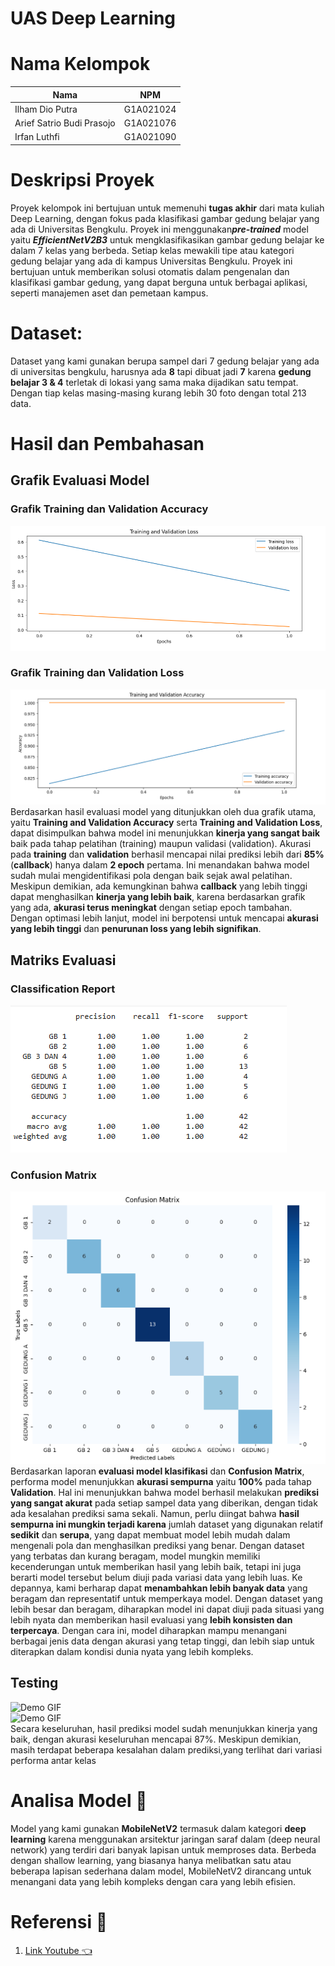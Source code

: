 # UAS Deep Learning
# Nama Kelompok 
| Nama                                | NPM       |
| ----------------------              | :--------:|
| Ilham Dio Putra                     | G1A021024 | 
| Arief Satrio Budi Prasojo           | G1A021076 |
| Irfan Luthfi                        | G1A021090 | 

# Deskripsi Proyek

Proyek kelompok ini bertujuan untuk memenuhi **tugas akhir** dari mata kuliah Deep Learning, dengan fokus pada klasifikasi gambar gedung belajar yang ada di Universitas Bengkulu. Proyek ini menggunakan***pre-trained***  model yaitu ***EfficientNetV2B3*** untuk mengklasifikasikan gambar gedung belajar ke dalam 7 kelas yang berbeda. Setiap kelas mewakili tipe atau kategori gedung belajar yang ada di kampus Universitas Bengkulu. Proyek ini bertujuan untuk memberikan solusi otomatis dalam pengenalan dan klasifikasi gambar gedung, yang dapat berguna untuk berbagai aplikasi, seperti manajemen aset dan pemetaan kampus.
# Dataset:
Dataset yang kami gunakan berupa sampel dari 7 gedung belajar yang ada di universitas bengkulu, harusnya ada **8** tapi dibuat jadi **7** karena **gedung belajar 3 & 4** terletak di lokasi yang sama maka dijadikan satu tempat. Dengan tiap kelas  masing-masing kurang lebih 30 foto dengan total 213 data.

# Hasil dan Pembahasan 
## Grafik Evaluasi Model 
### Grafik Training dan Validation Accuracy
![Overview Banner!](https://github.com/IlhamDioPutra/UAS_DEEP-LEARNING/blob/main/Result/Loss.png)<br/>
### Grafik Training dan Validation Loss
![Overview Banner!](https://github.com/IlhamDioPutra/UAS_DEEP-LEARNING/blob/main/Result/Accuracy.png)<br/>
Berdasarkan hasil evaluasi model yang ditunjukkan oleh dua grafik utama, yaitu **Training and Validation Accuracy** serta **Training and Validation Loss**, dapat disimpulkan bahwa model ini menunjukkan **kinerja yang sangat baik** baik pada tahap pelatihan (training) maupun validasi (validation).
Akurasi pada **training** dan **validation** berhasil mencapai nilai prediksi lebih dari **85%** (**callback**) hanya dalam **2 epoch** pertama. Ini menandakan bahwa model sudah mulai mengidentifikasi pola dengan baik sejak awal pelatihan.
Meskipun demikian, ada kemungkinan bahwa **callback** yang lebih tinggi dapat menghasilkan **kinerja yang lebih baik**, karena berdasarkan grafik yang ada, **akurasi terus meningkat** dengan setiap epoch tambahan. Dengan optimasi lebih lanjut, model ini berpotensi untuk mencapai **akurasi yang lebih tinggi** dan **penurunan loss yang lebih signifikan**.<br />
## Matriks Evaluasi 
### Classification Report
![Overview Banner!](https://github.com/IlhamDioPutra/UAS_DEEP-LEARNING/blob/main/Result/Classification%20Report.png)<br/>
### Confusion Matrix
![Overview Banner!](https://github.com/IlhamDioPutra/UAS_DEEP-LEARNING/blob/main/Result/Confusion%20Matrix.png)<br/>
Berdasarkan laporan **evaluasi model klasifikasi** dan **Confusion Matrix**, performa model menunjukkan **akurasi sempurna** yaitu **100%** pada tahap **Validation**. Hal ini menunjukkan bahwa model berhasil melakukan **prediksi yang sangat akurat** pada setiap sampel data yang diberikan, dengan tidak ada kesalahan prediksi sama sekali.
Namun, perlu diingat bahwa **hasil sempurna ini mungkin terjadi karena** jumlah dataset yang digunakan relatif **sedikit** dan **serupa**, yang dapat membuat model lebih mudah dalam mengenali pola dan menghasilkan prediksi yang benar. Dengan dataset yang terbatas dan kurang beragam, model mungkin memiliki kecenderungan untuk memberikan hasil yang lebih baik, tetapi ini juga berarti model tersebut belum diuji pada variasi data yang lebih luas.
Ke depannya, kami berharap dapat **menambahkan lebih banyak data** yang beragam dan representatif untuk memperkaya model. Dengan dataset yang lebih besar dan beragam, diharapkan model ini dapat diuji pada situasi yang lebih nyata dan memberikan hasil evaluasi yang **lebih konsisten dan terpercaya**. Dengan cara ini, model diharapkan mampu menangani berbagai jenis data dengan akurasi yang tetap tinggi, dan lebih siap untuk diterapkan dalam kondisi dunia nyata yang lebih kompleks.
## Testing 
![Demo GIF](https://github.com/sizubad/Face-Recognition/blob/736002e6cfb91ce8161e95e845c53c16c5d2a2b8/output_video_colab1.gif)<br/>
![Demo GIF](https://github.com/sizubad/Face-Recognition/blob/736002e6cfb91ce8161e95e845c53c16c5d2a2b8/output_video_colab.gif)<br/>
Secara keseluruhan, hasil prediksi model sudah menunjukkan kinerja yang baik, dengan akurasi keseluruhan mencapai 87%. Meskipun demikian, masih terdapat beberapa kesalahan 
dalam prediksi,yang terlihat dari variasi performa antar kelas
# Analisa Model :book:
Model yang kami gunakan **MobileNetV2** termasuk dalam kategori **deep learning** karena menggunakan arsitektur jaringan saraf dalam (deep neural network) yang terdiri dari 
banyak lapisan untuk memproses data. Berbeda dengan shallow learning, yang biasanya hanya melibatkan satu atau beberapa lapisan sederhana dalam model, MobileNetV2 dirancang 
untuk menangani data yang lebih kompleks dengan cara yang lebih efisien.
# Referensi :mag_right:
1. [Link Youtube :point_left:](https://www.youtube.com/watch?v=Ax6P93r32KU)
